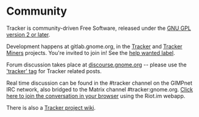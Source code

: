 # Community

Tracker is community-driven Free Software, released under the [GNU GPL version 2 or later](https://spdx.org/licenses/GPL-2.0-or-later).

Development happens at gitlab.gnome.org, in the
[Tracker](https://gitlab.gnome.org/GNOME/tracker) and [Tracker Miners](https://gitlab.gnome.org/GNOME/tracker-miners) projects.
You're invited to join in! See the [help wanted label](https://gitlab.gnome.org/GNOME/tracker/issues?scope=all&utf8=%E2%9C%93&state=opened&label_name[]=4.%20Help%20Wanted).

Forum discussion takes place at
[discourse.gnome.org](https://discourse.gnome.org/) -- please use the
['tracker' tag](https://discourse.gnome.org/tags/tracker) for Tracker related
posts.

Real time discussion can be found in the #tracker channel on the GIMPnet IRC
network, also bridged to the Matrix channel #tracker:gnome.org.
[Click here to join the conversation in your browser](https://riot.im/app/#/room/#tracker:gnome.org)
using the Riot.im webapp.

There is also a [Tracker project wiki](https://wiki.gnome.org/Projects/Tracker).
